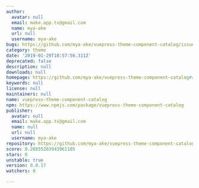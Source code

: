 ```yaml
---
author:
  avatar: null
  email: make.app.ts@gmail.com
  name: mya-ake
  url: null
  username: mya-ake
bugs: https://github.com/mya-ake/vuepress-theme-component-catalog/issues
category: theme
date: '2019-01-29T18:57:56.311Z'
deprecated: false
description: null
downloads: null
homepage: https://github.com/mya-ake/vuepress-theme-component-catalog#readme
keywords: null
license: null
maintainers: null
name: vuepress-theme-component-catalog
npm: https://www.npmjs.com/package/vuepress-theme-component-catalog
publisher:
  avatar: null
  email: make.app.ts@gmail.com
  name: null
  url: null
  username: mya-ake
repository: https://github.com/mya-ake/vuepress-theme-component-catalog
score: 0.28855283943961185
stars: 0
unstable: true
version: 0.0.17
watchers: 0

---
```


